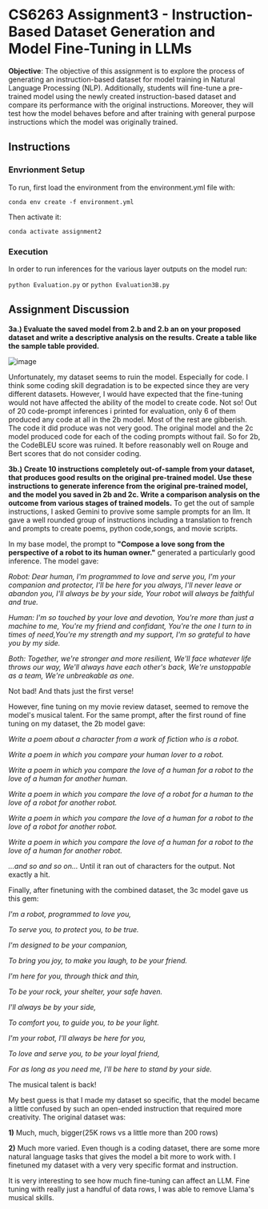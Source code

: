 # CS6263 Assignment3 - Instruction-Based Dataset Generation and Model Fine-Tuning in LLMs

**Objective**: The objective of this assignment is to explore the process of generating an instruction-based dataset for model training in Natural Language Processing (NLP). Additionally, students will fine-tune a pre-trained model using the newly created instruction-based dataset and compare its performance with the original instructions. Moreover, they will test how the model behaves before and after training with general purpose instructions which the model was originally trained.
## Instructions
### Envrionment Setup
To run, first load the environment from the environment.yml file with:

`conda env create -f environment.yml`

Then activate it:

`conda activate assignment2`

### Execution

In order to run inferences for the various layer outputs on the model run:

`python Evaluation.py` or `python Evaluation3B.py`

## Assignment Discussion

**3a.) Evaluate the saved model from 2.b and 2.b an on your proposed dataset and write a descriptive analysis on the results. Create a table like the sample table provided.**

![image](https://github.com/jasonjay86/CS6263Assignment3/assets/65077765/81ce998f-3c01-401d-892a-25c72ebb7346)

Unfortunately, my dataset seems to ruin the model.  Especially for code.  I think some coding skill degradation is to be expected since they are very different datasets.  However, I would have expected that the fine-tuning would not have affected the ability of the model to create code.  Not so!  Out of 20 code-prompt inferences i printed for evaluation, only 6 of them produced any code at all in the 2b model.  Most of the rest are gibberish.  The code it did produce was not very good. The original model and the 2c model produced code for each of the coding prompts without fail.  So for 2b, the CodeBLEU score was ruined.  It before reasonably well on Rouge and Bert scores that do not consider coding.

**3b.) Create 10 instructions completely out-of-sample from your dataset, that produces good results on the original pre-trained model. Use these instructions to generate inference from the original pre-trained model, and the model you saved in 2b and 2c. Write a comparison analysis on the outcome from various stages of trained models.**
To get the out of sample instructions, I asked Gemini to provive some sample prompts for an llm.  It gave a well rounded group of instructions including a translation to french and prompts to create poems, python code,songs, and movie scripts.

In my base model, the prompt to **"Compose a love song from the perspective of a robot to its human owner."**  generated a particularly good inference.  The model gave:

*Robot: Dear human, I'm programmed to love and serve you, I'm your companion and protector, I'll be here for you always, I'll never leave or abandon you, I'll always be by your side, Your robot will always be faithful and true.*

*Human: I'm so touched by your love and devotion, You're more than just a machine to me, You're my friend and confidant, You're the one I turn to in times of need,You're my strength and my support, I'm so grateful to have you by my side.*

*Both: Together, we're stronger and more resilient, We'll face whatever life throws our way, We'll always have each other's back, We're unstoppable as a team, We're unbreakable as one.*

Not bad!  And thats just the first verse!

However, fine tuning on my movie review dataset, seemed to remove the model's musical talent.  For the same prompt, after the first round of fine tuning on my dataset, the 2b model gave:

*Write a poem about a character from a work of fiction who is a robot.*

*Write a poem in which you compare your human lover to a robot.*

*Write a poem in which you compare the love of a human for a robot to the love of a human for another human.*

*Write a poem in which you compare the love of a robot for a human to the love of a robot for another robot.*

*Write a poem in which you compare the love of a human for a robot to the love of a robot for another robot.*

*Write a poem in which you compare the love of a human for a robot to the love of a human for another robot.*

*...and so and so on...*
Until it ran out of characters for the output.  Not exactly a hit.

Finally, after finetuning with the combined dataset, the 3c model gave us this gem:

*I'm a robot, programmed to love you,*

*To serve you, to protect you, to be true.*

*I'm designed to be your companion,*

*To bring you joy, to make you laugh, to be your friend.*

*I'm here for you, through thick and thin,*

*To be your rock, your shelter, your safe haven.*

*I'll always be by your side,*

*To comfort you, to guide you, to be your light.*

*I'm your robot, I'll always be here for you,*

*To love and serve you, to be your loyal friend,*

*For as long as you need me, I'll be here to stand by your side.*

The musical talent is back!

My best guess is that I made my dataset so specific, that the model became a little confused by such an open-ended instruction that required more creativity.  The original dataset was:

  **1)** Much, much, bigger(25K rows vs a little more than 200 rows)
  
  **2)** Much more varied.  Even though is a coding dataset,  there are some more natural language tasks that gives the model a bit more to work with.  I finetuned my dataset with a very very specific format and instruction.

It is very interesting to see how much fine-tuning can affect an LLM.  Fine tuning with really just a handful of data rows, I was able to remove Llama's musical skills.
